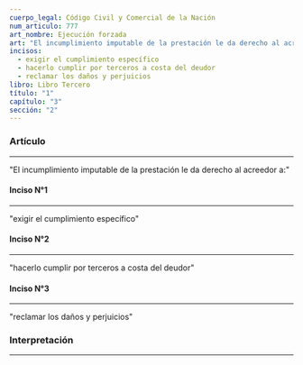 ```yaml
---
cuerpo_legal: Código Civil y Comercial de la Nación
num_articulo: 777
art_nombre: Ejecución forzada
art: "El incumplimiento imputable de la prestación le da derecho al acreedor a:"
incisos:
  - exigir el cumplimiento específico
  - hacerlo cumplir por terceros a costa del deudor
  - reclamar los daños y perjuicios
libro: Libro Tercero
título: "1"
capítulo: "3"
sección: "2"
---
```

### Artículo
---
"El incumplimiento imputable de la prestación le da derecho al acreedor a:"

#### Inciso N°1
---
"exigir el cumplimiento específico"

#### Inciso N°2
---
"hacerlo cumplir por terceros a costa del deudor"

#### Inciso N°3
---
"reclamar los daños y perjuicios"


### Interpretación
---
